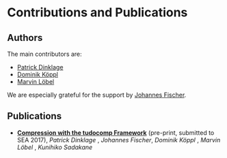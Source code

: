 # Contributions and Publications


## Authors

The main contributors are:

 * [Patrick Dinklage](http://ls11-www.cs.tu-dortmund.de/staff/dinklage)
 * [Dominik Köppl](http://ls11-www.cs.tu-dortmund.de/staff/koeppl)
 * [Marvin Löbel](http://ls11-www.cs.tu-dortmund.de/staff/loebel)

We are especially grateful for the support by [Johannes Fischer](http://ls11-www.cs.tu-dortmund.de/staff/fischer).


## Publications

* **[Compression with the tudocomp Framework](https://arxiv.org/abs/1702.07577)** (pre-print, submitted to SEA 2017),
 _Patrick Dinklage_ , _Johannes Fischer_, _Dominik Köppl_ , _Marvin Löbel_ , _Kunihiko Sadakane_


